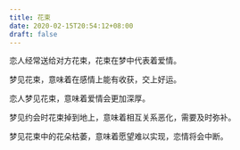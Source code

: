 ```yaml
---
title: 花束
date: 2020-02-15T20:54:12+08:00
draft: false
---
```


恋人经常送给对方花束，花束在梦中代表着爱情。



梦见花束，意味着在感情上能有收获，交上好运。



恋人梦见花束，意味着爱情会更加深厚。



梦见约会时花束掉到地上，意味着相互关系恶化，需要及时弥补。



梦见花束中的花朵枯萎，意味着愿望难以实现，恋情将会中断。

